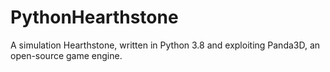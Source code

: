 # PythonHearthstone
A simulation Hearthstone, written in Python 3.8 and exploiting Panda3D, an open-source game engine.
